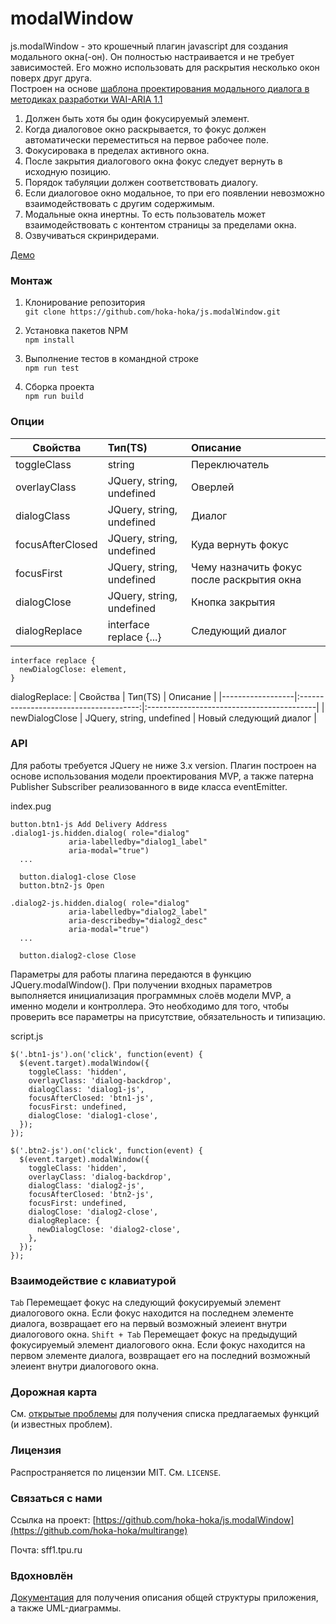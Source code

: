 # modalWindow

js.modalWindow - это крошечный плагин javascript для создания модального окна(-он). Он полностью настраивается и не требует зависимостей. Его можно использовать для раскрытия несколько окон поверх друг друга.  
Построен на основе [шаблона проектирования модального диалога в методиках разработки WAI-ARIA 1.1](https://www.w3.org/TR/wai-aria-practices-1.1/#dialog_modal)


1. Должен быть хотя бы один фокусируемый элемент.
2. Когда диалоговое окно раскрывается, то фокус должен автоматически переместиться на первое рабочее поле.
3. Фокусировака в пределах активного окна.
4. После закрытия диалогового окна фокус следует вернуть в исходную позицию.
5. Порядок табуляции должен соответствовать диалогу. 
6. Если диалоговое окно модальное, то при его появлении невозможно взаимодействовать с другим содержимым. 
7. Модальные окна инертны. То есть пользователь может взаимодействовать с контентом страницы за пределами окна.
8. Озвучиваться скринридерами. 

[Демо](https://hoka-hoka.github.io/multirange/ "Необязательная подсказка")

### Монтаж

1. Клонирование репозитория  
`git clone https://github.com/hoka-hoka/js.modalWindow.git`

2. Установка пакетов NPM  
`npm install`

3. Выполнение тестов в командной строке  
`npm run test`

4. Сборка проекта  
`npm run build`

### Опции

|     Свойства     |                  Тип(TS)               |                    Описание               |
|------------------|:---------------------------------------|:------------------------------------------|
| toggleClass      | string                                 | Переключатель                             |
| overlayClass     | JQuery<HTMLElement>, string, undefined | Оверлей                                   |
| dialogClass      | JQuery<HTMLElement>, string, undefined | Диалог                                    |
| focusAfterClosed | JQuery<HTMLElement>, string, undefined | Куда вернуть фокус                        |
| focusFirst       | JQuery<HTMLElement>, string, undefined | Чему назначить фокус после раскрытия окна |
| dialogClose      | JQuery<HTMLElement>, string, undefined | Кнопка закрытия                           |
| dialogReplace    | interface replace {...}                | Следующий диалог                           |

```
interface replace {
  newDialogClose: element,
}
```

dialogReplace:
|     Свойства     |                  Тип(TS)               |                    Описание               |
|------------------|:--------------------------------------:|:------------------------------------------|
| newDialogClose   | JQuery<HTMLElement>, string, undefined | Новый следующий диалог                    |

### API
Для работы требуется JQuery не ниже 3.x version.
Плагин построен на основе использования модели проектирования MVP, а также патерна Publisher Subscriber реализованного в виде класса eventEmitter.

index.pug
```
button.btn1-js Add Delivery Address
.dialog1-js.hidden.dialog( role="dialog"
             aria-labelledby="dialog1_label"
             aria-modal="true")
  ...
  
  button.dialog1-close Close
  button.btn2-js Open

.dialog2-js.hidden.dialog( role="dialog"
             aria-labelledby="dialog2_label"
             aria-describedby="dialog2_desc"
             aria-modal="true")
  ...

  button.dialog2-close Close

```
Параметры для работы плагина передаются в функцию JQuery.modalWindow().
При получении входных параметров выполняется инициализация программных слоёв модели MVP, а именно модели и контроллера. Это необходимо для того, чтобы проверить все параметры на присутствие, обязательность и типизацию.

script.js
```
$('.btn1-js').on('click', function(event) {
  $(event.target).modalWindow({
    toggleClass: 'hidden',
    overlayClass: 'dialog-backdrop',
    dialogClass: 'dialog1-js',
    focusAfterClosed: 'btn1-js',
    focusFirst: undefined,
    dialogClose: 'dialog1-close',
  });
});

$('.btn2-js').on('click', function(event) {
  $(event.target).modalWindow({
    toggleClass: 'hidden',
    overlayClass: 'dialog-backdrop',
    dialogClass: 'dialog2-js',
    focusAfterClosed: 'btn2-js',
    focusFirst: undefined,
    dialogClose: 'dialog2-close',
    dialogReplace: {
      newDialogClose: 'dialog2-close',
    },
  });
});
```
### Взаимодействие с клавиатурой
`Tab` Перемещает фокус на следующий фокусируемый элемент диалогового окна. Если фокус находится на последнем элементе диалога, возвращает его на первый возможный элеиент внутри диалогового окна.
`Shift + Tab` Перемещает фокус на предыдущий фокусируемый элемент диалогового окна. Если фокус находится на первом элементе диалога, возвращает его на последний возможный элеиент внутри диалогового окна.

### Дорожная карта
См. [открытые проблемы](https://github.com/hoka-hoka/js.modalWindow/issues) для получения списка предлагаемых функций (и известных проблем).

### Лицензия
Распространяется по лицензии MIT. См. `LICENSE`.

### Связаться с нами
Ссылка на проект: [https://github.com/hoka-hoka/js.modalWindow](https://github.com/hoka-hoka/multirange)

Почта: sff1.tpu.ru

### Вдохновлён
[Документация](https://github.com/hoka-hoka/multirange/wiki) для получения описания общей структуры приложения, а также UML-диаграммы. 


